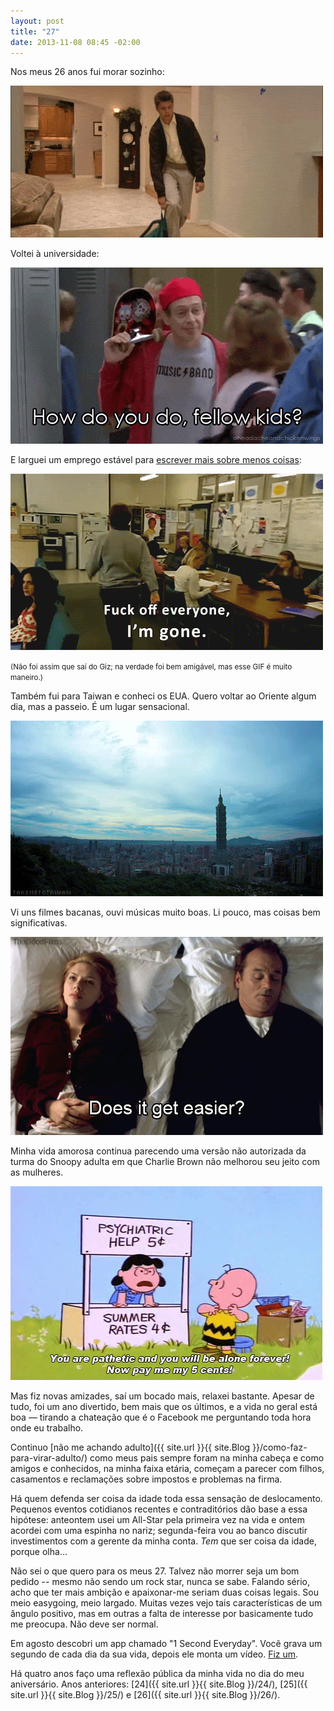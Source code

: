 ```yaml
---
layout: post
title: "27"
date: 2013-11-08 08:45 -02:00
---
```

Nos meus 26 anos fui morar sozinho:

![George Michael cabisbaixo.](/assets/2013/tumblr_mefnmbpdn71qg7hcu.gif)

Voltei à universidade:

![Steve Buscemi interpretando um jovem.](/assets/2013/61662-steve-buscemi-how-do-you-do-fe-uwqm.gif)

E larguei um emprego estável para [escrever mais sobre menos coisas](http://www.manualdousuario.net):

![Pessoa descontrolada saindo do escritório.](/assets/2013/tumblr_inline_mjrto53b4f1qz4rgp.gif)

<small>(Não foi assim que saí do Giz; na verdade foi bem amigável, mas esse GIF é muito maneiro.)</small>

Também fui para Taiwan e conheci os EUA. Quero voltar ao Oriente algum dia, mas a passeio. É um lugar sensacional.

![Timelapse de Taipei.](/assets/2013/taipei-time-lapse.gif)

Vi uns filmes bacanas, ouvi músicas muito boas. Li pouco, mas coisas bem significativas.

![Cena de Lost in Translation.](/assets/2013/tumblr_mfo9sujzmh1r3d8abo1_r1_500.gif)

Minha vida amorosa continua parecendo uma versão não autorizada da turma do Snoopy adulta em que Charlie Brown não melhorou seu jeito com as mulheres.

![Lucy e Charlie Brown.](/assets/2013/tumblr_m3f927bish1qg38ico1_500.gif)

Mas fiz novas amizades, saí um bocado mais, relaxei bastante. Apesar de tudo, foi um ano divertido, bem mais que os últimos, e a vida no geral está boa — tirando a chateação que é o Facebook me perguntando toda hora onde eu trabalho.

Continuo [não me achando adulto]({{ site.url }}{{ site.Blog }}/como-faz-para-virar-adulto/) como meus pais sempre foram na minha cabeça e como amigos e conhecidos, na minha faixa etária, começam a parecer com filhos, casamentos e reclamações sobre impostos e problemas na firma.

Há quem defenda ser coisa da idade toda essa sensação de deslocamento. Pequenos eventos cotidianos recentes e contraditórios dão base a essa hipótese: anteontem usei um All-Star pela primeira vez na vida e ontem acordei com uma espinha no nariz; segunda-feira vou ao banco discutir investimentos com a gerente da minha conta. _Tem_ que ser coisa da idade, porque olha…

Não sei o que quero para os meus 27. Talvez não morrer seja um bom pedido -- mesmo não sendo um rock star, nunca se sabe. Falando sério, acho que ter mais ambição e apaixonar-me seriam duas coisas legais. Sou meio easygoing, meio largado. Muitas vezes vejo tais características de um ângulo positivo, mas em outras a falta de interesse por basicamente tudo me preocupa. Não deve ser normal.

Em agosto descobri um app chamado "1 Second Everyday". Você grava um segundo de cada dia da sua vida, depois ele monta um vídeo. [Fiz um](http://www.youtube.com/watch?v=BFLx43fZ0hw?rel=0).

Há quatro anos faço uma reflexão pública da minha vida no dia do meu aniversário. Anos anteriores: [24]({{ site.url }}{{ site.Blog }}/24/), [25]({{ site.url }}{{ site.Blog }}/25/) e [26]({{ site.url }}{{ site.Blog }}/26/).